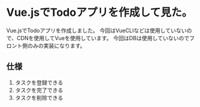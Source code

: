 # Vue.jsでTodoアプリを作成して見た。

Vue.jsでTodoアプリを作成しました。
今回はVueCLIなどは使用していないので、CDNを使用してVueを使用しています。
今回はDBは使用していないのでフロント側のみの実装になります。

## 仕様

1. タスクを登録できる
2. タスクを完了できる
3. タスクを削除できる
